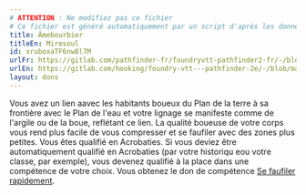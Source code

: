 ```yaml
---
# ATTENTION : Ne modifiez pas ce fichier
# Ce fichier est généré automatiquement par un script d'après les données du module Foundry VTT officiel et de sa traduction
title: Âmebourbier
titleEn: Miresoul
id: xruboxaTF6nw8l7M
urlFr: https://gitlab.com/pathfinder-fr/foundryvtt-pathfinder2-fr/-/blob/master/data/feats/xruboxaTF6nw8l7M.htm
urlEn: https://gitlab.com/hooking/foundry-vtt---pathfinder-2e/-/blob/master/packs/data/feats.db/miresoul.json
layout: dons
---
```

Vous avez un lien aavec les habitants boueux du Plan de la terre à sa frontière avec le Plan de l'eau et votre lignage se manifeste comme de l'argile ou de la boue, reflétant ce lien. La qualité boueuse de votre corps vous rend plus facile de vous compresser et se faufiler avec des zones plus petites. Vous êtes qualifié en Acrobaties. Si vous deviez être automatiquement qualifié en Acrobaties (par votre historiqu eou votre classe, par exemple), vous devenez qualifié à la place dans une compétence de votre choix. Vous obtenez le don de compétence [Se faufiler rapidement](se-faufiler-rapidement.html).
